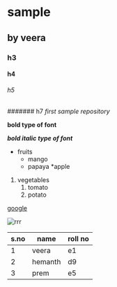 # sample
## by veera
### h3
#### h4
###### h5
####### h7
*first sample repository*

**bold type of font**

***bold italic type of font***

*  fruits
   * mango
   * papaya
   *apple
   
1. vegetables
     1. tomato
     2. potato

[google](https://www.google.com/)
 
 ![rrr](https://images.indianexpress.com/2021/01/rrr-release-date-1200.jpg)
 
 s.no|name|roll no
 -----|----|-----|
 1|veera|e1
 2|hemanth|d9
 3|prem|e5
